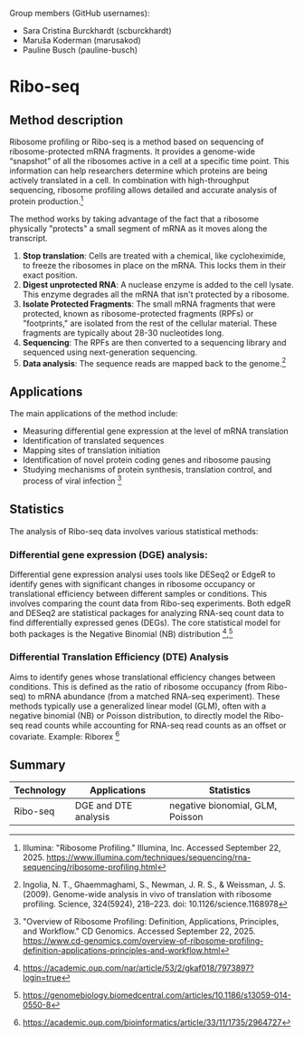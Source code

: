 Group members (GitHub usernames):

- Sara Cristina Burckhardt (scburckhardt)
- Maruša Koderman (marusakod)
- Pauline Busch (pauline-busch)

# Ribo-seq

## Method description

Ribosome profiling or Ribo-seq is a method based on sequencing of ribosome-protected mRNA fragments. It provides a genome-wide “snapshot” of all the ribosomes active in a cell at a specific time point. This information can help researchers determine which proteins are being actively translated in a cell. In combination with high-throughput sequencing, ribosome profiling allows detailed and accurate analysis of protein production.[^1]

The method works by taking advantage of the fact that a ribosome physically "protects" a small segment of mRNA as it moves along the transcript.

1. **Stop translation**: Cells are treated with a chemical, like cycloheximide, to freeze the ribosomes in place on the mRNA. This locks them in their exact position.
2. **Digest unprotected RNA**: A nuclease enzyme is added to the cell lysate. This enzyme degrades all the mRNA that isn't protected by a ribosome.
3. **Isolate Protected Fragments**: The small mRNA fragments that were protected, known as ribosome-protected fragments (RPFs) or "footprints," are isolated from the rest of the cellular material. These fragments are typically about 28-30 nucleotides long.
4. **Sequencing**: The RPFs are then converted to a sequencing library and sequenced using next-generation sequencing.
5. **Data analysis**: The sequence reads are mapped back to the genome.[^2]


## Applications
The main applications of the method include:
- Measuring differential gene expression at the level of mRNA translation
- Identification of translated sequences 
- Mapping sites of translation initiation
- Identification of novel protein coding genes and ribosome pausing
- Studying mechanisms of protein synthesis, translation control, and process of viral infection [^3]

## Statistics

The analysis of Ribo-seq data involves various statistical methods:

### Differential gene expression (DGE) analysis: 
Differential gene expression analysi uses tools like DESeq2 or EdgeR to identify genes with significant changes in ribosome occupancy or translational efficiency between different samples or conditions. This involves comparing the count data from Ribo-seq experiments. Both edgeR and DESeq2 are statistical packages for analyzing RNA-seq count data to find differentially expressed genes (DEGs). The core statistical model for both packages is the Negative Binomial (NB) distribution [^4],[^5]

### Differential Translation Efficiency (DTE) Analysis
Aims to identify genes whose translational efficiency changes between conditions. This is defined as the ratio of ribosome occupancy (from Ribo-seq) to mRNA abundance (from a matched RNA-seq experiment).
These methods typically use a generalized linear model (GLM), often with a negative binomial (NB) or Poisson distribution, to directly model the Ribo-seq read counts while accounting for RNA-seq read counts as an offset or covariate. Example: Riborex [^6]

## Summary

| Technology | Applications | Statistics |
| ---------- | ------------ | ---------- |
| Ribo-seq   | DGE and DTE analysis | negative bionomial, GLM, Poisson |


<!-- citations -->

[^1]: Illumina: "Ribosome Profiling." Illumina, Inc. Accessed September 22, 2025. https://www.illumina.com/techniques/sequencing/rna-sequencing/ribosome-profiling.html
[^2]: Ingolia, N. T., Ghaemmaghami, S., Newman, J. R. S., & Weissman, J. S. (2009). Genome-wide analysis in vivo of translation with ribosome profiling. Science, 324(5924), 218–223. doi: 10.1126/science.1168978
[^3]: "Overview of Ribosome Profiling: Definition, Applications, Principles, and Workflow." CD Genomics. Accessed September 22, 2025. https://www.cd-genomics.com/overview-of-ribosome-profiling-definition-applications-principles-and-workflow.html
[^4]: https://academic.oup.com/nar/article/53/2/gkaf018/7973897?login=true 
[^5]: https://genomebiology.biomedcentral.com/articles/10.1186/s13059-014-0550-8 
[^6]: https://academic.oup.com/bioinformatics/article/33/11/1735/2964727